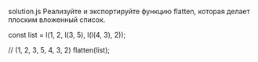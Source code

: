 solution.js
Реализуйте и экспортируйте функцию flatten, которая делает плоским вложенный список.

const list = l(1, 2, l(3, 5), l(l(4, 3), 2));

// (1, 2, 3, 5, 4, 3, 2)
flatten(list);
